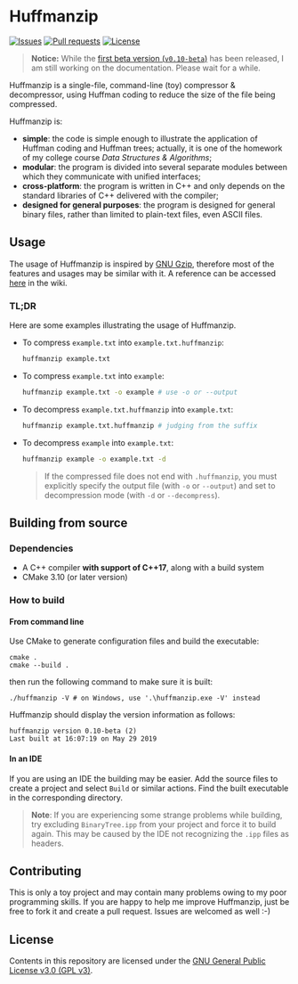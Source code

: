 # Huffmanzip

[![Issues](https://img.shields.io/github/issues/YangHanlin/huffmanzip.svg)](https://github.com/YangHanlin/huffmanzip/issues) [![Pull requests](https://img.shields.io/github/issues-pr/YangHanlin/huffmanzip.svg)](https://github.com/YangHanlin/huffmanzip/pulls) [![License](https://img.shields.io/github/license/YangHanlin/huffmanzip.svg)](LICENSE)

> **Notice:** While the [first beta version (`v0.10-beta`)](https://github.com/YangHanlin/huffmanzip/releases/tag/v0.10-beta) has been released, I am still working on the documentation. Please wait for a while.

Huffmanzip is a single-file, command-line (toy) compressor & decompressor, using Huffman coding to reduce the size of the file being compressed.

Huffmanzip is:

- **simple**: the code is simple enough to illustrate the application of Huffman coding and Huffman trees; actually, it is one of the homework of my college course *Data Structures & Algorithms*;
- **modular**: the program is divided into several separate modules between which they communicate with unified interfaces;
- **cross-platform**: the program is written in C++ and only depends on the standard libraries of C++ delivered with the compiler;
- **designed for general purposes**: the program is designed for general binary files, rather than limited to plain-text files, even ASCII files.

## Usage

The usage of Huffmanzip is inspired by [GNU Gzip](https://www.gnu.org/software/gzip/), therefore most of the features and usages may be similar with it. A reference can be accessed [here](https://github.com/YangHanlin/huffmanzip/wiki/Usage-of-Huffmanzip) in the wiki.

### TL;DR

Here are some examples illustrating the usage of Huffmanzip.

- To compress `example.txt` into `example.txt.huffmanzip`:

  ```bash
  huffmanzip example.txt
  ```

- To compress `example.txt` into `example`:

  ```bash
  huffmanzip example.txt -o example # use -o or --output
  ```

- To decompress `example.txt.huffmanzip` into `example.txt`:

  ```bash
  huffmanzip example.txt.huffmanzip # judging from the suffix
  ```

- To decompress `example` into `example.txt`:

  ```bash
  huffmanzip example -o example.txt -d
  ```

  > If the compressed file does not end with `.huffmanzip`, you must explicitly specify the output file (with `-o` or `--output`) and set to decompression mode (with `-d` or `--decompress`).

## Building from source

### Dependencies

- A C++ compiler **with support of C++17**, along with a build system
- CMake 3.10 (or later version)

### How to build

#### From command line

Use CMake to generate configuration files and build the executable:

```shell
cmake .
cmake --build .
```

then run the following command to make sure it is built:

```shell
./huffmanzip -V # on Windows, use '.\huffmanzip.exe -V' instead
```

Huffmanzip should display the version information as follows:

```
huffmanzip version 0.10-beta (2)
Last built at 16:07:19 on May 29 2019
```

#### In an IDE

If you are using an IDE the building may be easier. Add the source files to create a project and select `Build` or similar actions. Find the built executable in the corresponding directory.

> **Note**: If you are experiencing some strange problems while building, try excluding `BinaryTree.ipp` from your project and force it to build again. This may be caused by the IDE not recognizing the `.ipp` files as headers.

## Contributing

This is only a toy project and may contain many problems owing to my poor programming skills. If you are happy to help me improve Huffmanzip, just be free to fork it and create a pull request. Issues are welcomed as well :-)

## License

Contents in this repository are licensed under the [GNU General Public License v3.0 (GPL v3)](LICENSE).

